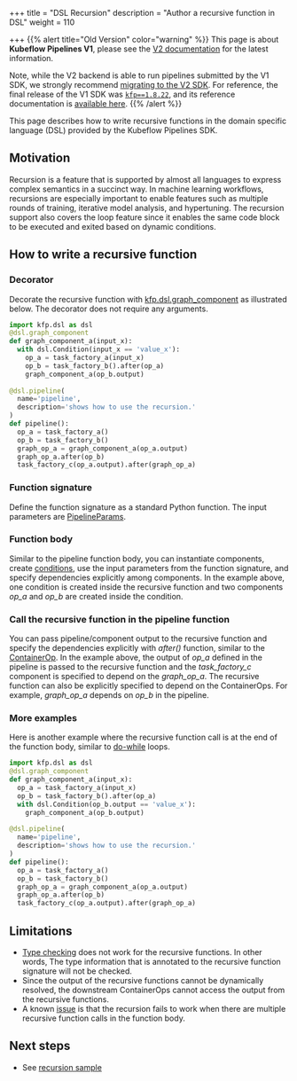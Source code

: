 +++
title = "DSL Recursion"
description = "Author a recursive function in DSL"
weight = 110
                    
+++
{{% alert title="Old Version" color="warning" %}}
This page is about __Kubeflow Pipelines V1__, please see the [V2 documentation](/docs/components/pipelines) for the latest information.

Note, while the V2 backend is able to run pipelines submitted by the V1 SDK, we strongly recommend [migrating to the V2 SDK](/docs/components/pipelines/user-guides/migration).
For reference, the final release of the V1 SDK was [`kfp==1.8.22`](https://pypi.org/project/kfp/1.8.22/), and its reference documentation is [available here](https://kubeflow-pipelines.readthedocs.io/en/1.8.22/).
{{% /alert %}}

This page describes how to write recursive functions in the domain specific language (DSL) provided by the Kubeflow Pipelines SDK.

## Motivation
Recursion is a feature that is supported by almost all languages to express complex semantics in a succinct way. 
In machine learning workflows, recursions are especially important to enable features such as multiple rounds of training, 
iterative model analysis, and hypertuning. The recursion support also covers the loop feature since it enables the same code 
block to be executed and exited based on dynamic conditions.

## How to write a recursive function

### Decorator

Decorate the recursive function with [kfp.dsl.graph_component](https://github.com/kubeflow/pipelines/blob/sdk/release-1.8/sdk/python/kfp/dsl/_component.py)
as illustrated below. The decorator does not require any arguments.
```python
import kfp.dsl as dsl
@dsl.graph_component
def graph_component_a(input_x):
  with dsl.Condition(input_x == 'value_x'):
    op_a = task_factory_a(input_x)
    op_b = task_factory_b().after(op_a)
    graph_component_a(op_b.output)
    
@dsl.pipeline(
  name='pipeline',
  description='shows how to use the recursion.'
)
def pipeline():
  op_a = task_factory_a()
  op_b = task_factory_b()
  graph_op_a = graph_component_a(op_a.output)
  graph_op_a.after(op_b)
  task_factory_c(op_a.output).after(graph_op_a)
```

### Function signature
Define the function signature as a standard Python function. The input parameters are [PipelineParams](https://github.com/kubeflow/pipelines/blob/sdk/release-1.8/sdk/python/kfp/dsl/_pipeline_param.py).

### Function body
Similar to the pipeline function body, you can instantiate components, create [conditions](https://github.com/kubeflow/pipelines/blob/f8b0f5bf0cc0b5aceb8aedfd21e93156e363ea48/sdk/python/kfp/dsl/_ops_group.py#L110),
use the input parameters from the function signature, and specify dependencies explicitly among components. 
In the example above, one condition is created inside the recursive function and 
two components *op_a* and *op_b* are created inside the condition.   

### Call the recursive function in the pipeline function
You can pass pipeline/component output to the recursive function and specify the dependencies explicitly with *after()* function, similar to
the [ContainerOp](https://github.com/kubeflow/pipelines/blob/sdk/release-1.8/sdk/python/kfp/dsl/_container_op.py). In the example above, the output of *op_a* 
defined in the pipeline is passed to the recursive function and the *task_factory_c* component is specified to depend on the *graph_op_a*. 
The recursive function can also be explicitly specified to depend on the ContainerOps. For example, *graph_op_a* depends on *op_b* in the pipeline.

### More examples
Here is another example where the recursive function call is at the end of the function body, similar to [do-while](https://en.wikipedia.org/wiki/Do_while_loop) loops.
```python
import kfp.dsl as dsl
@dsl.graph_component
def graph_component_a(input_x):
  op_a = task_factory_a(input_x)
  op_b = task_factory_b().after(op_a)
  with dsl.Condition(op_b.output == 'value_x'):
    graph_component_a(op_b.output)
 
@dsl.pipeline(
  name='pipeline',
  description='shows how to use the recursion.'
)
def pipeline():
  op_a = task_factory_a()
  op_b = task_factory_b()
  graph_op_a = graph_component_a(op_a.output)
  graph_op_a.after(op_b)
  task_factory_c(op_a.output).after(graph_op_a)
```

## Limitations

* [Type checking](/docs/components/pipelines/legacy-v1/sdk/static-type-checking) does not work for the recursive functions. In other words, The type information that is annotated to the recursive 
function signature will not be checked.
* Since the output of the recursive functions cannot be dynamically resolved, the downstream ContainerOps cannot
access the output from the recursive functions.
* A known [issue](https://github.com/kubeflow/pipelines/issues/1065) is that the recursion fails to work when there are 
multiple recursive function calls in the function body.

## Next steps

* See [recursion sample](https://github.com/kubeflow/pipelines/blob/sdk/release-1.8/samples/core/recursion/recursion.py)
